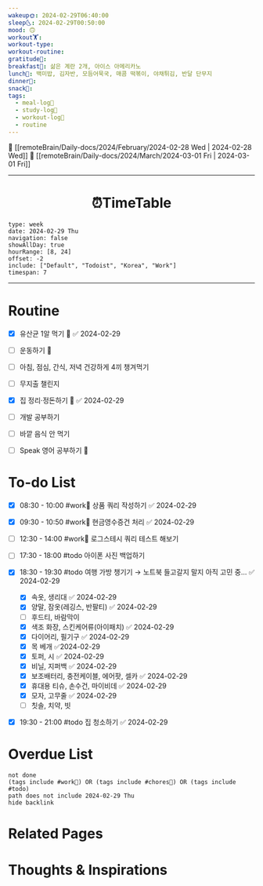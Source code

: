 ```yaml
---
wakeup🌞: 2024-02-29T06:40:00
sleep🌜: 2024-02-29T00:50:00
mood: 🙃
workout🏋️: 
workout-type: 
workout-routine: 
gratitude🙏: 
breakfast🍳: 삶은 계란 2개, 아이스 아메리카노
lunch🍚: 백미밥, 김자반, 모듬어묵국, 매콤 떡볶이, 야채튀김, 반달 단무지
dinner🥗: 
snack🍬: 
tags:
  - meal-log📝
  - study-log📓
  - workout-log💪
  - routine
---
```


🔺 [[remoteBrain/Daily-docs/2024/February/2024-02-28 Wed | 2024-02-28 Wed]]
🔻 [[remoteBrain/Daily-docs/2024/March/2024-03-01 Fri | 2024-03-01 Fri]]
___
<h1> <center>⏰TimeTable </center> </h1>

```gEvent
type: week
date: 2024-02-29 Thu
navigation: false
showAllDay: true
hourRange: [8, 24]
offset: -2
include: ["Default", "Todoist", "Korea", "Work"]
timespan: 7
```

--- 


# Routine 

- [x] 유산균 1알 먹기 🔼 ✅ 2024-02-29
- [ ] 운동하기 🔼
- [ ] 아침, 점심, 간식, 저녁 건강하게 4끼 챙겨먹기
- [ ] 무지출 챌린지 
- [x] 집 정리·정돈하기 🔼 ✅ 2024-02-29
- [ ] 개발 공부하기
- [ ] 바깥 음식 안 먹기 
- [ ] Speak 영어 공부하기 🔼 


# To-do List

- [x] 08:30 - 10:00 #work💼 상품 쿼리 작성하기 ✅ 2024-02-29
- [x] 09:30 - 10:50 #work💼 현금영수증건 처리 ✅ 2024-02-29
- [ ] 12:30 - 14:00 #work💼 로그스테시 쿼리 테스트 해보기
- [ ] 17:30 - 18:00 #todo 아이폰 사진 백업하기
- [x] 18:30 - 19:30 #todo 여행 가방 챙기기 → 노트북 들고갈지 말지 아직 고민 중... ✅ 2024-02-29
	- [x] 속옷, 생리대 ✅ 2024-02-29
	- [x] 양말, 잠옷(레깅스, 반팔티) ✅ 2024-02-29
	- [ ] 후드티, 바람막이
	- [x] 색조 화장, 스킨케어류(아이패치) ✅ 2024-02-29
	- [x] 다이어리, 필기구 ✅ 2024-02-29
	- [x] 목 베개 ✅2024-02-29
	- [x] 토퍼, 시 ✅ 2024-02-29
	- [x] 비닐, 지퍼백 ✅ 2024-02-29
	- [x] 보조배터리, 충전케이블, 에어팟, 셀카 ✅ 2024-02-29
	- [x] 휴대용 티슈, 손수건, 마이비데 ✅ 2024-02-29
	- [x] 모자, 고무줄 ✅ 2024-02-29
	- [ ] 칫솔, 치약, 빗
- [x] 19:30 - 21:00 #todo 집 청소하기 ✅ 2024-02-29


# Overdue List
```tasks
not done
(tags include #work💼) OR (tags include #chores🧺) OR (tags include #todo)
path does not include 2024-02-29 Thu
hide backlink
```

# Related Pages



# Thoughts & Inspirations

